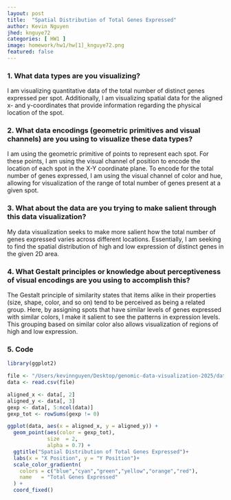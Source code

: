 ```yaml
---
layout: post
title:  "Spatial Distribution of Total Genes Expressed"
author: Kevin Nguyen
jhed: knguye72
categories: [ HW1 ]
image: homework/hw1/hw[1]_knguye72.png
featured: false
---
```


### 1. What data types are you visualizing?

I am visualizing quantitative data of the total number of distinct genes expressed per spot. Additionally, I am visualizing spatial data for the aligned x- and y-coordinates that provide information regarding the physical location of the spot.

### 2. What data encodings (geometric primitives and visual channels) are you using to visualize these data types?

I am using the geometric primitive of points to represent each spot. For these points, I am using the visual channel of position to encode the location of each spot in the X-Y coordinate plane. To encode for the total number of genes expressed, I am using the visual channel of color and hue, allowing for visualization of the range of total number of genes present at a given spot.

### 3. What about the data are you trying to make salient through this data visualization?

My data visualization seeks to make more salient how the total number of genes expressed varies across different locations. Essentially, I am seeking to find the spatial distribution of high and low expression of distinct genes in the given 2D area.

### 4. What Gestalt principles or knowledge about perceptiveness of visual encodings are you using to accomplish this?

The Gestalt principle of similarity states that items alike in their properties (size, shape, color, and so on) tend to be perceived as being a related group. Here, by assigning spots that have similar levels of genes expressed with similar colors, I make it salient to see the patterns in expression levels. This grouping based on similar color also allows visualization of regions of high and low expression.

### 5. Code

``` r
library(ggplot2)

file <- "/Users/kevinnguyen/Desktop/genomic-data-visualization-2025/data/eevee.csv.gz"
data <- read.csv(file)

aligned_x <- data[, 2]
aligned_y <- data[, 3]
gexp <- data[, 5:ncol(data)]
gexp_tot <- rowSums(gexp != 0)

ggplot(data, aes(x = aligned_x, y = aligned_y)) +
  geom_point(aes(color = gexp_tot),
             size  = 2,   
             alpha = 0.7) + 
  ggtitle("Spatial Distribution of Total Genes Expressed")+
  labs(x = "X Position", y = "Y Position")+
  scale_color_gradientn(
    colors = c("blue","cyan","green","yellow","orange","red"),
    name   = "Total Genes Expressed"
  ) +
  coord_fixed()
```
